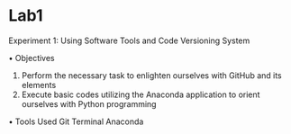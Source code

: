# Lab1
Experiment 1: Using Software Tools and Code Versioning System

•	Objectives 
1.	Perform the necessary task to enlighten ourselves with GitHub and its elements
2.	Execute basic codes utilizing the Anaconda application to orient ourselves with Python programming


•	Tools Used
Git Terminal
Anaconda
